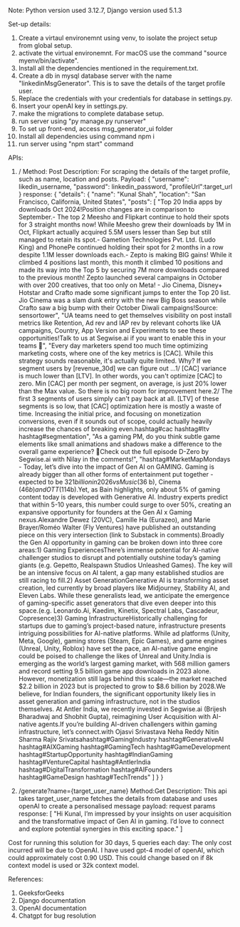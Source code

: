 Note: Python version used 3.12.7, Django version used 5.1.3

Set-up details:
1. Create a virtaul environemnt using venv, to isolate the project setup from global setup.
2. activate the virtual environemnt. For macOS use the command "source myenv/bin/activate".
3. Install all the dependencies mentioned in the requirement.txt.
4. Create a db in mysql database server with the name "linkedinMsgGenerator". This is to save the details of the target profile user.
5. Replace the credentials with your credentials for database in settings.py.
6. Insert your openAI key in settings.py.
7. make the migrations to complete database setup.
8. run server using "py manage.py runserver"
9. To set up front-end, access msg_generator_ui folder
10. Install all dependencies using command npm i
11. run server using "npm start" command

APIs:
1. /
   Method: Post
   Description: For scraping the details of the target profile, such as name, location and posts.
   Payload:
   {
    "username": likedin_username,
    "password": linkedin_password,
    "profileUrl":target_url
   }
   response:
   {
    "details": {
        "name": "Kunal Shah",
        "location": "San Francisco, California, United States",
        "posts": [
            "Top 20 India apps by downloads Oct 2024!Position changes are in comparison to September.- The top 2 Meesho and Flipkart continue to hold their spots for 3 straight months now! While Meesho grew their downloads by 1M in Oct, Flipkart actually acquired 5.5M users lesser than Sep but still managed to retain its spot.- Gametion Technologies Pvt. Ltd. (Ludo King) and PhonePe continued holding their spot for 2 months in a row despite 1.1M lesser downloads each.- Zepto is making BIG gains! While it climbed 4 positions last month, this month it climbed 10 positions and made its way into the Top 5 by securing 7M more downloads compared to the previous month! Zepto launched several campaigns in October with over 200 creatives, that too only on Meta! - Jio Cinema, Disney+ Hotstar and Crafto made some significant jumps to enter the Top 20 list. Jio Cinema was a slam dunk entry with the new Big Boss season while Crafto saw a big bump with their October Diwali campaigns!Source: sensortower",
            "UA teams need to get themselves visibility on post install metrics like Retention, Ad rev and IAP rev by relevant cohorts like UA campaigns, Country, App Version and Experiments to see these opportunities!Talk to us at Segwise.ai if you want to enable this in your teams 🤝",
            "Every day marketers spend too much time optimizing marketing costs, where one of the key metrics is [CAC]. While this strategy sounds reasonable, it's actually quite limited. Why? If we segment users by [revenue_30d] we can figure out ...1/ [CAC] variance is much lower than [LTV]. In other words, you can't optimize [CAC] to zero. Min [CAC] per month per segment, on average, is just 20% lower than the Max value. So there is no big room for improvement here.2/ The first 3 segments of users simply can't pay back at all. [LTV] of these segments is so low, that [CAC] optimization here is mostly a waste of time. Increasing the initial price, and focusing on monetization conversions, even if it sounds out of scope, could actually heavily increase the chances of breaking even.hashtag#cac hashtag#ltv hashtag#segmentation",
            "As a gaming PM, do you think subtle game elements like small animations and shadows make a difference to the overall game experience? 🤔Check out the full episode D-Zero by Segwise.ai with Nilay in the comments!",
            "hashtag#MarketMapMondays - Today, let’s dive into the impact of Gen AI on GAMING. Gaming is already bigger than all other forms of entertainment put together - expected to be $321 billion in 2026 vs Music ($36 b), Cinema ($46b) and OTT ($114b).Yet, as Bain highlights, only about 5% of gaming content today is developed with Generative AI. Industry experts predict that within 5-10 years, this number could surge to over 50%, creating an expansive opportunity for founders at the Gen AI x Gaming nexus.Alexandre Dewez (20VC), Camille Ha (Eurazeo), and Marie Brayer/Roméo Walter (Fly Ventures) have published an outstanding piece on this very intersection (link to Substack in comments).Broadly the Gen AI opportunity in gaming can be broken down into three core areas:1) Gaming ExperiencesThere’s immense potential for AI-native challenger studios to disrupt and potentially outshine today’s gaming giants (e.g. Gepetto, Realspawn Studios Unleashed Games). The key will be an intensive focus on AI talent, a gap many established studios are still racing to fill.2) Asset GenerationGenerative AI is transforming asset creation, led currently by broad players like Midjourney, Stability AI, and Eleven Labs. While these generalists lead, we anticipate the emergence of gaming-specific asset generators that dive even deeper into this space.(e.g. Leonardo.Ai, Kaedim, Kinetix, Spectral Labs, Cascadeur, Copresence)3) Gaming InfrastructureHistorically challenging for startups due to gaming’s project-based nature, infrastructure presents intriguing possibilities for AI-native platforms. While ad platforms (Unity, Meta, Google), gaming stores (Steam, Epic Games), and game engines (Unreal, Unity, Roblox) have set the pace, an AI-native game engine could be poised to challenge the likes of Unreal and Unity.India is emerging as the world’s largest gaming market, with 568 million gamers and record setting 9.5 billion game app downloads in 2023 alone. However, monetization still lags behind this scale—the market reached $2.2 billion in 2023 but is projected to grow to $8.6 billion by 2028.We believe, for Indian founders, the significant opportunity likely lies in asset generation and gaming infrastructure, not in the studios themselves. At Antler India, we recently invested in Segwise.ai (Brijesh Bharadwaj and Shobhit Gupta), reimagining User Acquisition with AI-native agents.If you’re building AI-driven challengers within gaming infrastructure, let’s connect.with Ojasvi Srivastava Neha Reddy Nitin Sharma Rajiv Srivatsahashtag#GamingIndustry hashtag#GenerativeAI hashtag#AIXGaming hashtag#GamingTech hashtag#GameDevelopment hashtag#StartupOpportunity hashtag#IndianGaming hashtag#VentureCapital hashtag#AntlerIndia hashtag#DigitalTransformation hashtag#AIFounders hashtag#GameDesign hashtag#TechTrends"
        ]
    }
   }

2. /generate?name={target_user_name}
   Method:Get
   Description: This api takes target_user_name fetches the details from database and uses openAI to create a personalised message
   payload: request params
   response:
   [
    "Hi Kunal, I’m impressed by your insights on user acquisition and the transformative impact of Gen AI in gaming. I’d love to connect and explore potential synergies in this exciting space."
]

Cost for running this solution for 30 days, 5 queries each day:
The only cost incurred will be due to OpenAI. I have used gpt-4 model of openAI, which could approximately cost 0.90 USD. This could change based on if 8k context model is used or 32k context model.

References:
1. GeeksforGeeks
2. Django documentation
3. OpenAI documentation
4. Chatgpt for bug resolution

